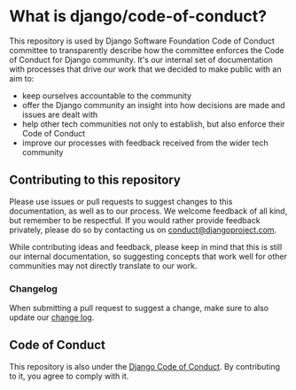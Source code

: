 # What is django/code-of-conduct?

This repository is used by Django Software Foundation Code of Conduct committee to transparently describe how the committee enforces the Code of Conduct for Django community. It's our internal set of documentation with processes that drive our work that we decided to make public with an aim to:

- keep ourselves accountable to the community
- offer the Django community an insight into how decisions are made and issues are dealt with
- help other tech communities not only to establish, but also enforce their Code of Conduct
- improve our processes with feedback received from the wider tech community

## Contributing to this repository

Please use issues or pull requests to suggest changes to this documentation, as well as to our process. We welcome feedback of all kind, but remember to be respectful. If you would rather provide feedback privately, please do so by contacting us on conduct@djangoproject.com.

While contributing ideas and feedback, please keep in mind that this is still our internal documentation, so suggesting concepts that work well for other communities may not directly translate to our work.

### Changelog 

When submitting a pull request to suggest a change, make sure to also update our [change log](CHANGELOG.md).

## Code of Conduct

This repository is also under the [Django Code of Conduct](https://www.djangoproject.com/conduct/). By contributing to it, you agree to comply with it. 


